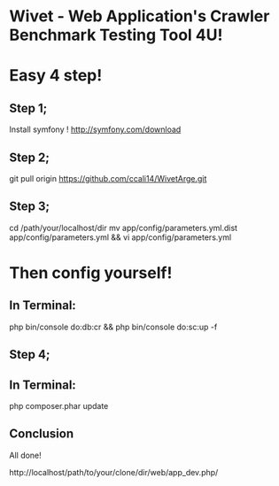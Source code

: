 Wivet - Web Application's Crawler Benchmark Testing Tool 4U!
============================================================

# Easy 4 step!

Step 1;
--------
Install symfony !
http://symfony.com/download

Step 2;
--------
git pull origin https://github.com/ccali14/WivetArge.git 

Step 3;
--------
cd /path/your/localhost/dir
mv app/config/parameters.yml.dist app/config/parameters.yml && vi app/config/parameters.yml 

# Then config yourself!

## In Terminal:
php bin/console do:db:cr && php bin/console do:sc:up -f

Step 4;
--------
## In Terminal:
php composer.phar update


Conclusion
--------

All done!

http://localhost/path/to/your/clone/dir/web/app_dev.php/



